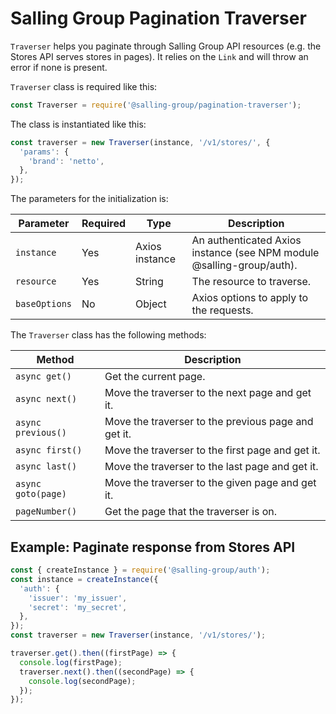 # Salling Group Pagination Traverser
`Traverser` helps you paginate through Salling Group API resources
(e.g. the Stores API serves stores in pages).
It relies on the `Link` and will throw an error if none is present.

`Traverser` class is required like this:
```js
const Traverser = require('@salling-group/pagination-traverser');
```

The class is instantiated like this:
```js
const traverser = new Traverser(instance, '/v1/stores/', {
  'params': {
    'brand': 'netto',
  },
});
```

The parameters for the initialization is:

| Parameter | Required | Type | Description |
|-----------|----------|------|-------------|
|`instance`| Yes | Axios instance|An authenticated Axios instance (see NPM module @salling-group/auth). |
|`resource`| Yes | String | The resource to traverse. |
|`baseOptions`| No | Object |  Axios options to apply to the requests. |

The `Traverser` class has the following methods:

| Method | Description |
---------|-------------|
| `async get()` | Get the current page. |
| `async next()` | Move the traverser to the next page and get it. |
| `async previous()` | Move the traverser to the previous page and get it.|
| `async first()` | Move the traverser to the first page and get it. |
| `async last()` | Move the traverser to the last page and get it. |
| `async goto(page)` | Move the traverser to the given page and get it. |
| `pageNumber()` | Get the page that the traverser is on.

## Example: Paginate response from Stores API
```js
const { createInstance } = require('@salling-group/auth');
const instance = createInstance({
  'auth': {
    'issuer': 'my_issuer',
    'secret': 'my_secret',
  },
});
const traverser = new Traverser(instance, '/v1/stores/');

traverser.get().then((firstPage) => {
  console.log(firstPage);
  traverser.next().then((secondPage) => {
    console.log(secondPage);
  });
});
```
